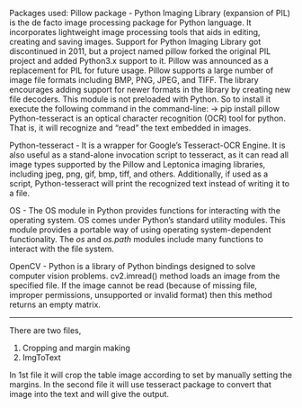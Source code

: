 Packages used:
Pillow package - Python Imaging Library (expansion of PIL) is the de facto image processing package for Python 
language. It incorporates lightweight image processing tools that aids in editing, creating and saving images. 
Support for Python Imaging Library got discontinued in 2011, but a project named pillow forked the original PIL 
project and added Python3.x support to it. Pillow was announced as a replacement for PIL for future usage. Pillow 
supports a large number of image file formats including BMP, PNG, JPEG, and TIFF. The library encourages adding 
support for newer formats in the library by creating new file decoders. This module is not preloaded with Python. 
So to install it execute the following command in the command-line: 
 -> pip install pillow
Python-tesseract is an optical character recognition (OCR) tool for python. That is, it will recognize and “read” 
the text embedded in images.

Python-tesseract - It is a wrapper for Google’s Tesseract-OCR Engine. It is also useful as a stand-alone invocation 
script to tesseract, as it can read all image types supported by the Pillow and Leptonica imaging libraries, 
including jpeg, png, gif, bmp, tiff, and others. Additionally, if used as a script, Python-tesseract will print 
the recognized text instead of writing it to a file.

OS - The OS module in Python provides functions for interacting with the operating system. OS comes under Python’s
standard utility modules. This module provides a portable way of using operating system-dependent functionality. 
The *os* and *os.path* modules include many functions to interact with the file system.

OpenCV - Python is a library of Python bindings designed to solve computer vision problems.
cv2.imread() method loads an image from the specified file. If the image cannot be read (because of missing file, 
improper permissions, unsupported or invalid format) then this method returns an empty matrix.

-------------------------------------------------------------------------------------------------------------------

There are two files,
1. Cropping and margin making
2. ImgToText

In 1st file it will crop the table image according to set by manually setting the margins. In the second file it 
will use tesseract package to convert that image into the text and will give the output.
